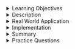 
<details><summary>Learning Objectives</summary>

<br>

After completing this module, associates should be able to:
- Describe the DML sublanguage
- Identify the command set of DML
- Execute DML statements on a RDBMS

</details>
<details><summary>Description</summary>
<br>

Data Modification Language is the SQL language subset used for modifying data in the database.

In order to utilize the functions of the DML sublanguage, a database user must have the appropriate permissons on the server and on the particular parent object.

## Commands

- INSERT
- UPDATE
- DELETE

The `INSERT` command is used to add records to a database table.
The `UPDATE` command is used to modify existing data in a database table.
The `DELETE` command is used to remove data from a database table.

</details>
<details><summary>Real World Application</summary>
<br>

DML is used to manipulate the data that is being stored in the database. Often DML is used in enterprise application solutions that utilize bridging libraries like JDBC in Java or EF in .NET, but of course it is possible to use DML directly in a SQL IDE or console. In the real world, DBA could be responsible for adding data to bootstrap the database into a working state for the applications that will rely on the data.

Let's bootstrap the permissions and roles tables in the following IAM schema:
```SQL
CREATE DATABASE IF NOT EXISTS IAM;

USE IAM;

CREATE TABLE IF NOT EXISTS permission_categories (
	id bigint primary key,
    name varchar(30) not null unique,
    description text(255)
);

CREATE TABLE IF NOT EXISTS permissions (
	id bigint primary key,
    categoryId bigint not null,
    name varchar(30) not null unique,
    index(categoryId, name)
);

CREATE TABLE IF NOT EXISTS roles (
	id bigint primary key,
    name varchar(30) not null unique
);

CREATE TABLE IF NOT EXISTS roles_permissions(
	roleId bigint,
    permissionId bigint,
    primary key(roleId, permissionId)
);

CREATE TABLE  IF NOT EXISTS login_activities_lu (
	id bigint primary key,
    type varchar(10) not null unique
);

CREATE TABLE IF NOT EXISTS profiles (
	id bigint primary key,
    firstName varchar(30) not null,
    lastName varchar(40) not null,
    email varchar(100) not null unique
);

CREATE TABLE IF NOT EXISTS users (
	id bigint primary key,
    username varchar(20) not null unique,
    password varchar(20) not null,
    profileId bigint not null,
    isActive boolean default true,
    isLocked boolean default false
);

CREATE TABLE IF NOT EXISTS login_activities (
	id bigint primary key,
    userId bigint not null,
    activityId bigint not null,
    activityDate datetime default NOW()
);

CREATE TABLE IF NOT EXISTS users_roles (
	userId bigint not null,
    roleId bigint not null
);

ALTER TABLE permissions ADD CONSTRAINT fk_permissions_category_id FOREIGN KEY(categoryId) REFERENCES permission_categories(id);
ALTER TABLE roles_permissions ADD CONSTRAINT fk_permissions_role_id FOREIGN KEY(roleId) REFERENCES roles(id);
ALTER TABLE roles_permissions ADD CONSTRAINT fk_roles_permission_id FOREIGN KEY(permissionId) REFERENCES permissions(id);
ALTER TABLE users ADD CONSTRAINT fk_users_profile_id FOREIGN KEY(profileId) REFERENCES profiles(id);
ALTER TABLE login_activities ADD CONSTRAINT fk_login_user_id FOREIGN KEY(userId) REFERENCES users(id);
ALTER TABLE login_activities ADD CONSTRAINT fk_login_activity_id FOREIGN KEY(activityId) REFERENCES login_activities_lu(id);
ALTER TABLE users_roles ADD CONSTRAINT fk_ur_user_id FOREIGN KEY(userId) REFERENCES users(id);
ALTER TABLE users_roles ADD CONSTRAINT fk_ur_role_id FOREIGN KEY(roleId) REFERENCES roles(id);
```

We'll use DML's `INSERT INTO` commands to add information or data into our tables.

```SQL
INSERT INTO roles (id, name) values (1, 'ADMIN'), (2, 'OWNER'), (3, 'EDITOR'), (4, 'VIEWER');
INSERT INTO permission_categories (id, name, description) VALUES (1, 'HR', 'Permissions assigned to members of the HR team'),
	(2, 'Accounting', 'Permissions assigned to members of the accounting team'), (3, 'Technology', 'Permissions assigned to members of the technology team');
INSERT INTO permissions (id, categoryId, name) VALUES (1, 1, 'TIMESHEETS'), (2, 2, 'PAYROLL'), (3, 3, 'EVALUATION');
```

The actual amount of bootstrapping that could be done is dependent on the problem at hand, and of course IAM is a very large problem. The above could demonstrates the use of the insert statements of DML in the schema. Pay attention to the order some of the statements. For instance the `permissions` table has a relationship with `permission_catagories` so in order to insert the categoryId into the `permissions` table we must first insert it into the `permission_catagories` table.

Should the need arise to modify a record in the database, like re-assign the 'PAYROLL' permission from 'Accounting' to 'HR'.

```SQL
UPDATE permissions SET categoryId=1;
```

Or should the need arise to remove the 'VIEWER' role.

```SQL
DELETE FROM roles WHERE name='VIEWER';
```

</details>
<details><summary>Implementation</summary> 

## Insert

The `INSERT` command is used to store new records in a database table.

```SQL
INSERT INTO <table_name> (col1 [, col2, ...]) {VALUE | VALUES} (valuelist) [, (valuelist), ...]
```

The `INSERT` command to insert 1 or more records. Below is an example:

```SQL
INSERT INTO my_table (id, my_value, my_other_value) VALUES (1, 'some data', 1.0);
```

The results of the insert statement are the number of rows affected by the statement. The results should be:
![Single insert result](../../resources/single_insert_results.PNG)

Multiple records can be inserted using a single `INSERT` command.

```SQL
INSERT INTO my_table (id, my_value, my_other_value) VALUES (2, 'misc data', 2.0), (3, 'even data', 100.13);
```

![Multiple insert result](../../resources/multi_insert_result.PNG)

## Update

The `UPDATE` command is used to modify whole records or parts of records in a database table.

```SQL
UPDATE <table_name> SET assignment_list [WHERE where_list]
```

The `UPDATE` command can modify 0 or more records and the results of the command are the number of rows affected by the command.

```SQL
UPDATE my_table SET my_value='new value';
```

![Unfiltered update results](../../resources/unfil_update.PNG)
As you can see with the previous update statement all of the inserted rows were updated. This may or may not be your intended results.

To limit the number or rows that are updated, it is best practice to include the optional `WHERE` clause.

```SQL
UPDATE my_table SET my_value='where val' WHERE id=1;
```

![Filtered update results](../../resources/filtered_update.PNG)
Now the results of the update statement are restricted to the `WHERE` clause. Since there is only a single record with the id of 1, only that single record is updated.

## Delete

The `DELETE` command is used to remove data from a database table.

```SQL
DELETE FROM <table_name> [WHERE where_condition]
```

Much like the `UPDATE` command the `DELETE` command has an optional `WHERE` clause. However, the `DELETE` command can be very destructive, it is best practice to always have a `WHERE` clause on the statement. If you exclude a `WHERE` clause on the `DELETE` command the database will remove all records from the table.

```SQL
DELETE FROM my_table WHERE id=3;
```

The results of the `DELETE` command are the number of rows affected.
![Delete results](../../resources/delete_results.PNG)

<hr/>

## Exercise (Optional)

Using the library database and the books table from [DDL implementation](../001-DDL/Implementation.md)

- Insert 3 books into the `books` table.
- Insert a book titled, 'Learn SQL in a Snap', authored by 'Jim Dandy', published on 01-01-01
- Modify the author of the first book inserted into the database
- Delete the second and third books inserted into the database

</details>
<details><summary>Summary</summary> 
<br>

The DML sublanguage of SQL is utilized to create, update, and delete data in a database. DML consist of the `INSERT`, `UPDATE`, and `DELETE` commands, Using DML the records in database are manipulated to reflect to overall state of the applications that utilize the database for persistence.

</details>
<details><summary>Practice Questions</summary>

[Practice Questions](./Quiz.gift)</details>
